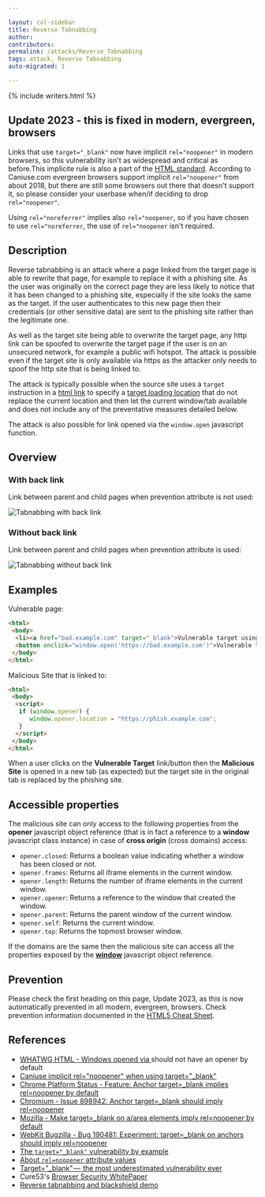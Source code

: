 ```yaml
---

layout: col-sidebar
title: Reverse Tabnabbing
author: 
contributors: 
permalink: /attacks/Reverse_Tabnabbing
tags: attack, Reverse Tabnabbing
auto-migrated: 1

---
```


{% include writers.html %}

## Update 2023 - this is fixed in modern, evergreen, browsers 

Links that use `target="_blank"`  now have implicit `rel="noopener"` in 
modern browsers, so this vulnerability isn't as widespread and critical 
as before.This implicite rule is also a part of the 
[HTML standard](https://github.com/whatwg/html/issues/4078).
According to Caniuse.com evergreen browsers support implicit `rel="noopener"` 
from about 2018, but there are still some browsers out there that doesn't support
it, so please consider your userbase when/if deciding to
drop `rel="noopener"`.

Using `rel="noreferrer"` implies also `rel="noopener`, so if you have 
chosen to use `rel="noreferrer`, the use of `rel="noopener` isn't required.

## Description

Reverse tabnabbing is an attack where a page linked from the target page
is able to rewrite that page, for example to replace it with a phishing
site. As the user was originally on the correct page they are less
likely to notice that it has been changed to a phishing site, especially
if the site looks the same as the target. If the user authenticates to
this new page then their credentials (or other sensitive data) are sent
to the phishing site rather than the legitimate one.

As well as the target site being able to overwrite the target page, any
http link can be spoofed to overwrite the target page if the user is on
an unsecured network, for example a public wifi hotspot. The attack is
possible even if the target site is only available via https as the
attacker only needs to spoof the http site that is being linked to.

The attack is typically possible when the source site uses a `target`
instruction in a [html link](https://www.scaler.com/topics/html/html-links/) to specify a [target loading
location](https://www.w3schools.com/tags/att_a_target.asp) that do not
replace the current location and then let the current window/tab
available and does not include any of the preventative measures detailed
below.

The attack is also possible for link opened via the `window.open`
javascript function.

## Overview

### With back link

Link between parent and child pages when prevention attribute is not
used:

![Tabnabbing with back link](../assets/images/TABNABBING_OVERVIEW_WITH_LINK.png)

### Without back link

Link between parent and child pages when prevention attribute is used:

![Tabnabbing without back link](../assets/images/TABNABBING_OVERVIEW_WITHOUT_LINK.png)

## Examples

Vulnerable page:

``` html
<html>
 <body>
  <li><a href="bad.example.com" target="_blank">Vulnerable target using html link to open the new page</a></li>
  <button onclick="window.open('https://bad.example.com')">Vulnerable target using javascript to open the new page</button>
 </body>
</html>
```

Malicious Site that is linked to:

``` html
<html>
 <body>
  <script>
   if (window.opener) {
      window.opener.location = "https://phish.example.com";
   }
  </script>
 </body>
</html>
```

When a user clicks on the **Vulnerable Target** link/button then the
**Malicious Site** is opened in a new tab (as expected) but the target
site in the original tab is replaced by the phishing site.

## Accessible properties

The malicious site can only access to the following properties from the
**opener** javascript object reference (that is in fact a reference to a
**window** javascript class instance) in case of **cross origin** (cross
domains) access:

- `opener.closed`: Returns a boolean value indicating whether a window has been closed or not.
- `opener.frames`: Returns all iframe elements in the current window.
- `opener.length`: Returns the number of iframe elements in the current window.
- `opener.opener`: Returns a reference to the window that created the window.
- `opener.parent`: Returns the parent window of the current window.
- `opener.self`: Returns the current window.
- `opener.top`: Returns the topmost browser window.

If the domains are the same then the malicious site can access all the
properties exposed by the
**[window](https://developer.mozilla.org/en-US/docs/Web/API/Window)** javascript
object reference.

## Prevention

Please check the first heading on this page, Update 2023, as this is now automatically prevented in all modern, evergreen, browsers. 
Check prevention information documented in the [HTML5 Cheat Sheet](https://cheatsheetseries.owasp.org/cheatsheets/HTML5_Security_Cheat_Sheet.html#tabnabbing).

## References

- [WHATWG HTML - Windows opened via <a target=_blank> should not have an opener by default](https://github.com/whatwg/html/issues/4078)
- [Caniuse implicit rel="noopener" when using target="_blank"](https://caniuse.com/mdn-html_elements_a_implicit_noopener)
- [Chrome Platform Status - Feature: Anchor target=_blank implies rel=noopener by default](https://chromestatus.com/feature/6140064063029248)
- [Chromium - Issue 898942: Anchor target=_blank should imply rel=noopener](https://bugs.chromium.org/p/chromium/issues/detail?id=898942)
- [Mozilla - Make target=_blank on a/area elements imply rel=noopener by default](https://bugzilla.mozilla.org/show_bug.cgi?id=1522083)
- [WebKit Bugzilla - Bug 190481: Experiment: target=_blank on anchors should imply rel=noopener](https://bugs.webkit.org/show_bug.cgi?id=190481)
- [The `target="_blank"` vulnerability by example](https://dev.to/ben/the-targetblank-vulnerability-by-example)
- [About `rel=noopener` attribute values](https://mathiasbynens.github.io/rel-noopener/)
- [Target="_blank" —  the most underestimated vulnerability ever](https://medium.com/@jitbit/target-blank-the-most-underestimated-vulnerability-ever-96e328301f4c)
- Cure53's [Browser Security WhitePaper](https://github.com/cure53/browser-sec-whitepaper/raw/master/browser-security-whitepaper.pdf)
- [Reverse tabnabbing and blackshield demo](https://danielstjules.github.io/blankshield/)
